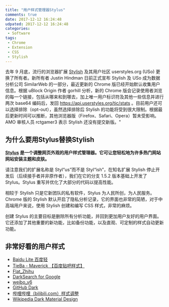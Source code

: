 ```yaml
---
title: "用户样式管理器Stylus"
comments: true
date: 2017-12-12 16:24:48
udpated: 2017-12-12 16:24:48
categories:
 - Software
tags:
 - Chrome
 - Extension
 - CSS
 - Stylish
---
```


去年 9 月底，流行的浏览器扩展 [Stylish](https://chrome.google.com/webstore/detail/stylish-custom-themes-for/fjnbnpbmkenffdnngjfgmeleoegfcffe) 及其用户社区 userstyles.org (USo) 更换了所有者。新所有者 Justin Hindman 日前正式宣布 Stylish 及 USo 成为数据分析公司 SimilarWeb 的一部分，最近更新的 Chrome 版已经开始默认收集用户信息。根据 uBlock Origin 作者 gorhill 分析，新的 Chrome 版会记录使用者浏览的每一个链接，包括从哪来和到哪去，加上唯一用户标识符及其他一些信息并进行两次 base64 编码后，发回 https://api.userstyles.org/tic/stats 。目前用户还可以选择排除（opt-out），虽然选择排除后 Stylish 的功能将受到很大限制。根据最后更新时间可以推断，其他浏览器版（Firefox、Safari、Opera）暂未受影响。AMO 审核人员 rctgamer3 表示 Stylish 还没有提交新版。"

<!--more-->

## 为什么要用Stylus替换Stylish

**[Stylus](https://chrome.google.com/webstore/detail/stylus/clngdbkpkpeebahjckkjfobafhncgmne) 是一个调整网页外观的用户样式管理器。它可让您轻松地为许多热门网站网站安装主题和皮肤。**

请注意我们的扩展名称是 Styl“us”而不是 Styl“ish”，在知名扩展 Stylish 停止开发后（后续接手者并非原作者），我们在它的分支 1.5.2 版本基础上开发了 Stylus。Stylus 重写并优化了大部分的代码以提高性能。

相较于 Stylish 只是它新团队的私有软件，Stylus 为人民所创，为人民服务。Chrome 版的 Stylish 默认开启了隐私分析记录，它的界面也非常的简陋，对于中高端用户来说，使用 Stylish 创建和编写 CSS 样式，非常的麻烦。

创建 Stylus 的主要目标是删除所有分析功能，并回到更加用户友好的用户界面。它还添加了其他重要的新功能，比如备份功能，以及直观、可定制的样式自动更新功能。

## 非常好看的用户样式

* [Baidu Lite 百度轻](https://userstyles.org/styles/123858/baidu-lite)
* [TieBa - Maverick 【百度贴吧样式】](https://userstyles.org/styles/124770/tieba-maverick)
* [Flat_Zhihu](https://userstyles.org/styles/108011/flat-zhihu-v2-4-13)
* [DarkSearch for Google](https://userstyles.org/styles/118959/darksearch-for-google)
* [weibo_v6](https://userstyles.org/styles/106272/weibo-v6)
* [GitHub Dark](https://userstyles.org/styles/37035/github-dark)
* [哔哩哔哩（bilibili.com）样式调整](https://userstyles.org/styles/102179/bilibili-com)
* [Wikipedia Dark Material Design](https://userstyles.org/styles/122072/wikipedia-dark-material-design)
